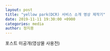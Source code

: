 ```yaml
---
layout: post
title: "yellow park(DCR) 서비스 소개 영상 제작기"
date: 2019-11-11 19:30:00 +0900
categories: media
author: 정지용
---
```

포스트 미공개(영상물 사용전)